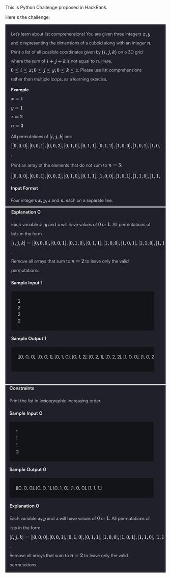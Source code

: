 This is Python Challenge proposed in HackRank.

Here's the challenge:

![Project Screenshot](img1.png)
![Project Screenshot](img2.png)
![Project Screenshot](img3.png)
